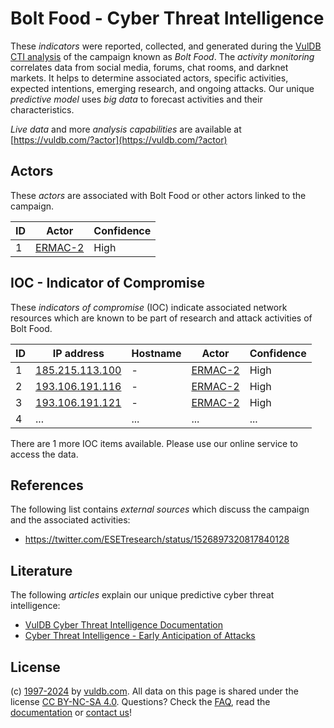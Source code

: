 # Bolt Food - Cyber Threat Intelligence

These _indicators_ were reported, collected, and generated during the [VulDB CTI analysis](https://vuldb.com/?kb.cti) of the campaign known as _Bolt Food_. The _activity monitoring_ correlates data from social media, forums, chat rooms, and darknet markets. It helps to determine associated actors, specific activities, expected intentions, emerging research, and ongoing attacks. Our unique _predictive model_ uses _big data_ to forecast activities and their characteristics.

_Live data_ and more _analysis capabilities_ are available at [https://vuldb.com/?actor](https://vuldb.com/?actor)

## Actors

These _actors_ are associated with Bolt Food or other actors linked to the campaign.

ID | Actor | Confidence
-- | ----- | ----------
1 | [ERMAC-2](https://vuldb.com/?actor.ermac-2) | High

## IOC - Indicator of Compromise

These _indicators of compromise_ (IOC) indicate associated network resources which are known to be part of research and attack activities of Bolt Food.

ID | IP address | Hostname | Actor | Confidence
-- | ---------- | -------- | ----- | ----------
1 | [185.215.113.100](https://vuldb.com/?ip.185.215.113.100) | - | [ERMAC-2](https://vuldb.com/?actor.ermac-2) | High
2 | [193.106.191.116](https://vuldb.com/?ip.193.106.191.116) | - | [ERMAC-2](https://vuldb.com/?actor.ermac-2) | High
3 | [193.106.191.121](https://vuldb.com/?ip.193.106.191.121) | - | [ERMAC-2](https://vuldb.com/?actor.ermac-2) | High
4 | ... | ... | ... | ...

There are 1 more IOC items available. Please use our online service to access the data.

## References

The following list contains _external sources_ which discuss the campaign and the associated activities:

* https://twitter.com/ESETresearch/status/1526897320817840128

## Literature

The following _articles_ explain our unique predictive cyber threat intelligence:

* [VulDB Cyber Threat Intelligence Documentation](https://vuldb.com/?kb.cti)
* [Cyber Threat Intelligence - Early Anticipation of Attacks](https://www.scip.ch/en/?labs.20201022)

## License

(c) [1997-2024](https://vuldb.com/?kb.changelog) by [vuldb.com](https://vuldb.com/?kb.about). All data on this page is shared under the license [CC BY-NC-SA 4.0](https://creativecommons.org/licenses/by-nc-sa/4.0/). Questions? Check the [FAQ](https://vuldb.com/?kb.faq), read the [documentation](https://vuldb.com/?kb) or [contact us](https://vuldb.com/?contact)!

